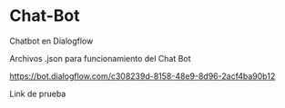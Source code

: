 # Chat-Bot
Chatbot en Dialogflow 

Archivos .json para funcionamiento del Chat Bot

https://bot.dialogflow.com/c308239d-8158-48e9-8d96-2acf4ba90b12

Link de prueba
